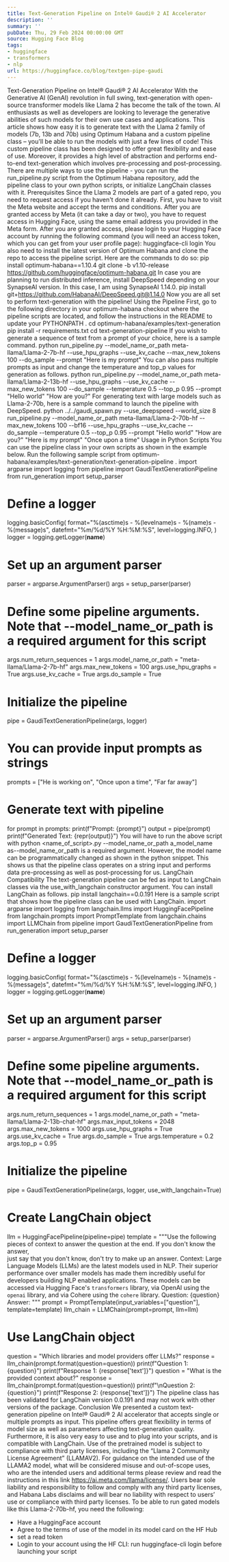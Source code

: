 ```yaml
---
title: Text-Generation Pipeline on Intel® Gaudi® 2 AI Accelerator
description: ''
summary: ''
pubDate: Thu, 29 Feb 2024 00:00:00 GMT
source: Hugging Face Blog
tags:
- huggingface
- transformers
- nlp
url: https://huggingface.co/blog/textgen-pipe-gaudi
---
```


Text-Generation Pipeline on Intel® Gaudi® 2 AI Accelerator
With the Generative AI (GenAI) revolution in full swing, text-generation with open-source transformer models like Llama 2 has become the talk of the town. AI enthusiasts as well as developers are looking to leverage the generative abilities of such models for their own use cases and applications. This article shows how easy it is to generate text with the Llama 2 family of models (7b, 13b and 70b) using Optimum Habana and a custom pipeline class – you'll be able to run the models with just a few lines of code!
This custom pipeline class has been designed to offer great flexibility and ease of use. Moreover, it provides a high level of abstraction and performs end-to-end text-generation which involves pre-processing and post-processing. There are multiple ways to use the pipeline - you can run the run_pipeline.py
script from the Optimum Habana repository, add the pipeline class to your own python scripts, or initialize LangChain classes with it.
Prerequisites
Since the Llama 2 models are part of a gated repo, you need to request access if you haven't done it already. First, you have to visit the Meta website and accept the terms and conditions. After you are granted access by Meta (it can take a day or two), you have to request access in Hugging Face, using the same email address you provided in the Meta form.
After you are granted access, please login to your Hugging Face account by running the following command (you will need an access token, which you can get from your user profile page):
huggingface-cli login
You also need to install the latest version of Optimum Habana and clone the repo to access the pipeline script. Here are the commands to do so:
pip install optimum-habana==1.10.4
git clone -b v1.10-release https://github.com/huggingface/optimum-habana.git
In case you are planning to run distributed inference, install DeepSpeed depending on your SynapseAI version. In this case, I am using SynapseAI 1.14.0.
pip install git+https://github.com/HabanaAI/DeepSpeed.git@1.14.0
Now you are all set to perform text-generation with the pipeline!
Using the Pipeline
First, go to the following directory in your optimum-habana
checkout where the pipeline scripts are located, and follow the instructions in the README
to update your PYTHONPATH
.
cd optimum-habana/examples/text-generation
pip install -r requirements.txt
cd text-generation-pipeline
If you wish to generate a sequence of text from a prompt of your choice, here is a sample command.
python run_pipeline.py --model_name_or_path meta-llama/Llama-2-7b-hf --use_hpu_graphs --use_kv_cache --max_new_tokens 100 --do_sample --prompt "Here is my prompt"
You can also pass multiple prompts as input and change the temperature and top_p values for generation as follows.
python run_pipeline.py --model_name_or_path meta-llama/Llama-2-13b-hf --use_hpu_graphs --use_kv_cache --max_new_tokens 100 --do_sample --temperature 0.5 --top_p 0.95 --prompt "Hello world" "How are you?"
For generating text with large models such as Llama-2-70b, here is a sample command to launch the pipeline with DeepSpeed.
python ../../gaudi_spawn.py --use_deepspeed --world_size 8 run_pipeline.py --model_name_or_path meta-llama/Llama-2-70b-hf --max_new_tokens 100 --bf16 --use_hpu_graphs --use_kv_cache --do_sample --temperature 0.5 --top_p 0.95 --prompt "Hello world" "How are you?" "Here is my prompt" "Once upon a time"
Usage in Python Scripts
You can use the pipeline class in your own scripts as shown in the example below. Run the following sample script from optimum-habana/examples/text-generation/text-generation-pipeline
.
import argparse
import logging
from pipeline import GaudiTextGenerationPipeline
from run_generation import setup_parser
# Define a logger
logging.basicConfig(
format="%(asctime)s - %(levelname)s - %(name)s - %(message)s",
datefmt="%m/%d/%Y %H:%M:%S",
level=logging.INFO,
)
logger = logging.getLogger(__name__)
# Set up an argument parser
parser = argparse.ArgumentParser()
args = setup_parser(parser)
# Define some pipeline arguments. Note that --model_name_or_path is a required argument for this script
args.num_return_sequences = 1
args.model_name_or_path = "meta-llama/Llama-2-7b-hf"
args.max_new_tokens = 100
args.use_hpu_graphs = True
args.use_kv_cache = True
args.do_sample = True
# Initialize the pipeline
pipe = GaudiTextGenerationPipeline(args, logger)
# You can provide input prompts as strings
prompts = ["He is working on", "Once upon a time", "Far far away"]
# Generate text with pipeline
for prompt in prompts:
print(f"Prompt: {prompt}")
output = pipe(prompt)
print(f"Generated Text: {repr(output)}")
You will have to run the above script with
python <name_of_script>.py --model_name_or_path a_model_name
as--model_name_or_path
is a required argument. However, the model name can be programmatically changed as shown in the python snippet.
This shows us that the pipeline class operates on a string input and performs data pre-processing as well as post-processing for us.
LangChain Compatibility
The text-generation pipeline can be fed as input to LangChain classes via the use_with_langchain
constructor argument. You can install LangChain as follows.
pip install langchain==0.0.191
Here is a sample script that shows how the pipeline class can be used with LangChain.
import argparse
import logging
from langchain.llms import HuggingFacePipeline
from langchain.prompts import PromptTemplate
from langchain.chains import LLMChain
from pipeline import GaudiTextGenerationPipeline
from run_generation import setup_parser
# Define a logger
logging.basicConfig(
format="%(asctime)s - %(levelname)s - %(name)s - %(message)s",
datefmt="%m/%d/%Y %H:%M:%S",
level=logging.INFO,
)
logger = logging.getLogger(__name__)
# Set up an argument parser
parser = argparse.ArgumentParser()
args = setup_parser(parser)
# Define some pipeline arguments. Note that --model_name_or_path is a required argument for this script
args.num_return_sequences = 1
args.model_name_or_path = "meta-llama/Llama-2-13b-chat-hf"
args.max_input_tokens = 2048
args.max_new_tokens = 1000
args.use_hpu_graphs = True
args.use_kv_cache = True
args.do_sample = True
args.temperature = 0.2
args.top_p = 0.95
# Initialize the pipeline
pipe = GaudiTextGenerationPipeline(args, logger, use_with_langchain=True)
# Create LangChain object
llm = HuggingFacePipeline(pipeline=pipe)
template = """Use the following pieces of context to answer the question at the end. If you don't know the answer,\
just say that you don't know, don't try to make up an answer.
Context: Large Language Models (LLMs) are the latest models used in NLP.
Their superior performance over smaller models has made them incredibly
useful for developers building NLP enabled applications. These models
can be accessed via Hugging Face's `transformers` library, via OpenAI
using the `openai` library, and via Cohere using the `cohere` library.
Question: {question}
Answer: """
prompt = PromptTemplate(input_variables=["question"], template=template)
llm_chain = LLMChain(prompt=prompt, llm=llm)
# Use LangChain object
question = "Which libraries and model providers offer LLMs?"
response = llm_chain(prompt.format(question=question))
print(f"Question 1: {question}")
print(f"Response 1: {response['text']}")
question = "What is the provided context about?"
response = llm_chain(prompt.format(question=question))
print(f"\nQuestion 2: {question}")
print(f"Response 2: {response['text']}")
The pipeline class has been validated for LangChain version 0.0.191 and may not work with other versions of the package.
Conclusion
We presented a custom text-generation pipeline on Intel® Gaudi® 2 AI accelerator that accepts single or multiple prompts as input. This pipeline offers great flexibility in terms of model size as well as parameters affecting text-generation quality. Furthermore, it is also very easy to use and to plug into your scripts, and is compatible with LangChain.
Use of the pretrained model is subject to compliance with third party licenses, including the “Llama 2 Community License Agreement” (LLAMAV2). For guidance on the intended use of the LLAMA2 model, what will be considered misuse and out-of-scope uses, who are the intended users and additional terms please review and read the instructions in this link https://ai.meta.com/llama/license/. Users bear sole liability and responsibility to follow and comply with any third party licenses, and Habana Labs disclaims and will bear no liability with respect to users’ use or compliance with third party licenses. To be able to run gated models like this Llama-2-70b-hf, you need the following:
- Have a HuggingFace account
- Agree to the terms of use of the model in its model card on the HF Hub
- set a read token
- Login to your account using the HF CLI: run huggingface-cli login before launching your script